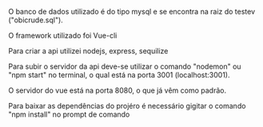 
O banco de dados utilizado é do tipo mysql e se encontra na raiz do testev ("obicrude.sql").

O framework utilizado foi Vue-cli

Para criar a api utilizei nodejs, express, sequilize

Para subir o servidor da api deve-se utilizar o comando "nodemon" ou "npm start" no terminal,
o qual está na porta 3001 (localhost:3001).

O servidor do vue está na porta 8080, o que já vêm como padrão.

Para baixar as dependências do projéro é necessário gigitar o comando 
"npm install" no prompt de comando